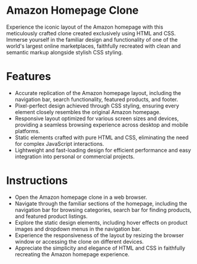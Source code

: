 # Amazon Homepage Clone

Experience the iconic layout of the Amazon homepage with this meticulously crafted clone created exclusively using HTML and CSS. Immerse yourself in the familiar design and functionality of one of the world's largest online marketplaces, faithfully recreated with clean and semantic markup alongside stylish CSS styling.

# Features

- Accurate replication of the Amazon homepage layout, including the navigation bar, search functionality, featured products, and footer.
- Pixel-perfect design achieved through CSS styling, ensuring every element closely resembles the original Amazon homepage.
- Responsive layout optimized for various screen sizes and devices, providing a seamless browsing experience across desktop and mobile platforms.
- Static elements crafted with pure HTML and CSS, eliminating the need for complex JavaScript interactions.
- Lightweight and fast-loading design for efficient performance and easy integration into personal or commercial projects.

# Instructions

- Open the Amazon homepage clone in a web browser.
- Navigate through the familiar sections of the homepage, including the navigation bar for browsing categories, search bar for finding products, and featured product listings.
- Explore the static design elements, including hover effects on product images and dropdown menus in the navigation bar.
- Experience the responsiveness of the layout by resizing the browser window or accessing the clone on different devices.
- Appreciate the simplicity and elegance of HTML and CSS in faithfully recreating the Amazon homepage experience.
